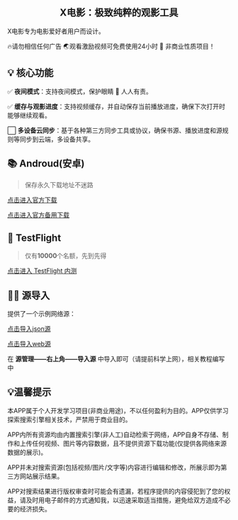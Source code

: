 
<h2 align="center">X电影：极致纯粹的观影工具</h2>


X电影专为电影爱好者用户而设计。

🔥请勿相信任何广告
🌏观看激励视频可免费使用24小时
🌟 非商业性质项目！

## 💡 核心功能

✅ **夜间模式**：支持夜间模式，保护眼睛 👀 人人有责。

✅ **缓存与观影进度**：支持视频缓存，并自动保存当前播放进度，确保下次打开时能够继续观看。

⬜ **多设备云同步**：基于各种第三方同步工具或协议，确保书源、播放进度和源规则等同步到云端，多设备共享。

## 📚 Androud(安卓)

> 保存永久下载地址不迷路

[点击进入官方下载]()

[点击进入官方备用下载]()


##  TestFlight

> 仅有**10000**个名额，先到先得

[点击进入 TestFlight 内测](https://testflight.apple.com/join/hDMYDZ0P)

## 👩‍💻 源导入

提供了一个示例网络源：

[点击导入json源](http://lc-dPxercTs.cn-n1.lcfile.com/EMhR7Ua7GmFD8Sd0tGVcnGG6TKEpDedu/flutter_v_json.json)

[点击导入web源](http://lc-dPxercTs.cn-n1.lcfile.com/00ahu2N2Of2ToqpskF3kByKUth90I3pp/flutter_v_web.json)

在 **源管理——右上角——导入源** 中导入即可（请提前科学上网），相关教程编写中


## 💡温馨提示
本APP属于个人开发学习项目(非商业用途)，不以任何盈利为目的。APP仅供学习探索搜索引擎相关技术，严禁用于商业目的。

APP内所有资源均由内置搜索引擎(非人工)自动检索于网络，APP自身不存储、制作和上传任何视频、图片等内容数据，且不提供资源下载功能(仅提供各网络来源数据的展示)。

APP并未对搜索资源(包括视频/图片/文字等)内容进行编辑和修改，所展示即为第三方网站展示结果。

APP对搜索结果进行版权审查时可能会有遗漏，若程序提供的内容侵犯到了您的权益，请及时用电子邮件的方式通知我，以迅速采取适当措施，避免给双方造成不必要的经济损失。


              

